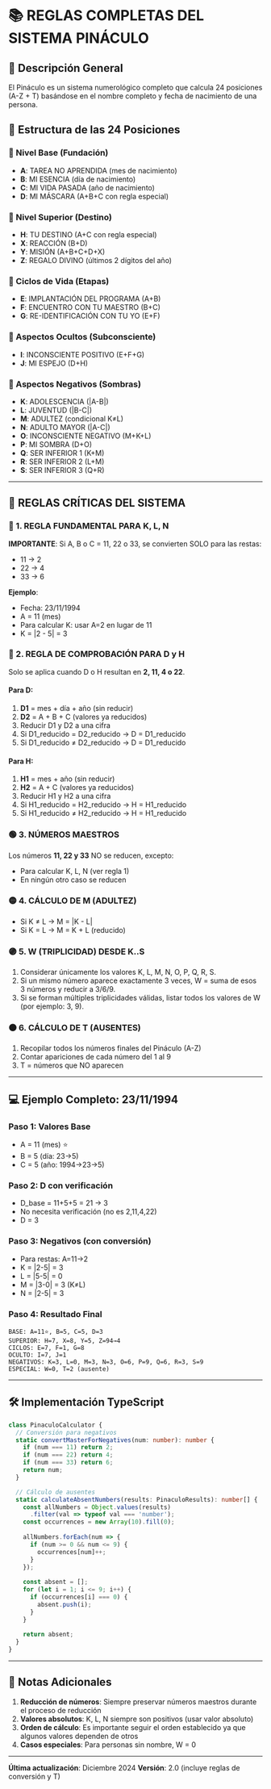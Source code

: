# 📚 REGLAS COMPLETAS DEL SISTEMA PINÁCULO

## 🎯 Descripción General
El Pináculo es un sistema numerológico completo que calcula 24 posiciones (A-Z + T) basándose en el nombre completo y fecha de nacimiento de una persona.

## 🔢 Estructura de las 24 Posiciones

### 🔷 Nivel Base (Fundación)
- **A**: TAREA NO APRENDIDA (mes de nacimiento)
- **B**: MI ESENCIA (día de nacimiento)
- **C**: MI VIDA PASADA (año de nacimiento)
- **D**: MI MÁSCARA (A+B+C con regla especial)

### 🔷 Nivel Superior (Destino)
- **H**: TU DESTINO (A+C con regla especial)
- **X**: REACCIÓN (B+D)
- **Y**: MISIÓN (A+B+C+D+X)
- **Z**: REGALO DIVINO (últimos 2 dígitos del año)

### 🔷 Ciclos de Vida (Etapas)
- **E**: IMPLANTACIÓN DEL PROGRAMA (A+B)
- **F**: ENCUENTRO CON TU MAESTRO (B+C)
- **G**: RE-IDENTIFICACIÓN CON TU YO (E+F)

### 🔷 Aspectos Ocultos (Subconsciente)
- **I**: INCONSCIENTE POSITIVO (E+F+G)
- **J**: MI ESPEJO (D+H)

### 🔷 Aspectos Negativos (Sombras)
- **K**: ADOLESCENCIA (|A-B|)
- **L**: JUVENTUD (|B-C|)
- **M**: ADULTEZ (condicional K≠L)
- **N**: ADULTO MAYOR (|A-C|)
- **O**: INCONSCIENTE NEGATIVO (M+K+L)
- **P**: MI SOMBRA (D+O)
- **Q**: SER INFERIOR 1 (K+M)
- **R**: SER INFERIOR 2 (L+M)
- **S**: SER INFERIOR 3 (Q+R)


---

## 📏 REGLAS CRÍTICAS DEL SISTEMA

### 🔴 1. REGLA FUNDAMENTAL PARA K, L, N
**IMPORTANTE**: Si A, B o C = 11, 22 o 33, se convierten SOLO para las restas:
- 11 → 2
- 22 → 4
- 33 → 6

**Ejemplo**: 
- Fecha: 23/11/1994
- A = 11 (mes)
- Para calcular K: usar A=2 en lugar de 11
- K = |2 - 5| = 3

### 🔵 2. REGLA DE COMPROBACIÓN PARA D y H
Solo se aplica cuando D o H resultan en **2, 11, 4 o 22**.

#### Para D:
1. **D1** = mes + día + año (sin reducir)
2. **D2** = A + B + C (valores ya reducidos)
3. Reducir D1 y D2 a una cifra
4. Si D1_reducido = D2_reducido → D = D1_reducido
5. Si D1_reducido ≠ D2_reducido → D = D1_reducido

#### Para H:
1. **H1** = mes + año (sin reducir)
2. **H2** = A + C (valores ya reducidos)
3. Reducir H1 y H2 a una cifra
4. Si H1_reducido = H2_reducido → H = H1_reducido
5. Si H1_reducido ≠ H2_reducido → H = H1_reducido

### 🟢 3. NÚMEROS MAESTROS
Los números **11, 22 y 33** NO se reducen, excepto:
- Para calcular K, L, N (ver regla 1)
- En ningún otro caso se reducen

### 🟡 4. CÁLCULO DE M (ADULTEZ)
- Si K ≠ L → M = |K - L|
- Si K = L → M = K + L (reducido)

### 🟣 5. W (TRIPLICIDAD) DESDE K..S
1. Considerar únicamente los valores K, L, M, N, O, P, Q, R, S.
2. Si un mismo número aparece exactamente 3 veces, W = suma de esos 3 números y reducir a 3/6/9.
3. Si se forman múltiples triplicidades válidas, listar todos los valores de W (por ejemplo: 3, 9).

### 🟤 6. CÁLCULO DE T (AUSENTES)
1. Recopilar todos los números finales del Pináculo (A-Z)
2. Contar apariciones de cada número del 1 al 9
3. T = números que NO aparecen

---

## 💻 Ejemplo Completo: 23/11/1994

### Paso 1: Valores Base
- A = 11 (mes) ⭐
- B = 5 (día: 23→5)
- C = 5 (año: 1994→23→5)

### Paso 2: D con verificación
- D_base = 11+5+5 = 21 → 3
- No necesita verificación (no es 2,11,4,22)
- D = 3

### Paso 3: Negativos (con conversión)
- Para restas: A=11→2
- K = |2-5| = 3
- L = |5-5| = 0
- M = |3-0| = 3 (K≠L)
- N = |2-5| = 3

### Paso 4: Resultado Final
```
BASE: A=11⭐, B=5, C=5, D=3
SUPERIOR: H=7, X=8, Y=5, Z=94→4
CICLOS: E=7, F=1, G=8
OCULTO: I=7, J=1
NEGATIVOS: K=3, L=0, M=3, N=3, O=6, P=9, Q=6, R=3, S=9
ESPECIAL: W=0, T=2 (ausente)
```

---

## 🛠️ Implementación TypeScript

```typescript
class PinaculoCalculator {
  // Conversión para negativos
  static convertMasterForNegatives(num: number): number {
    if (num === 11) return 2;
    if (num === 22) return 4;
    if (num === 33) return 6;
    return num;
  }

  // Cálculo de ausentes
  static calculateAbsentNumbers(results: PinaculoResults): number[] {
    const allNumbers = Object.values(results)
      .filter(val => typeof val === 'number');
    const occurrences = new Array(10).fill(0);
    
    allNumbers.forEach(num => {
      if (num >= 0 && num <= 9) {
        occurrences[num]++;
      }
    });
    
    const absent = [];
    for (let i = 1; i <= 9; i++) {
      if (occurrences[i] === 0) {
        absent.push(i);
      }
    }
    
    return absent;
  }
}
```

---

## 📝 Notas Adicionales

1. **Reducción de números**: Siempre preservar números maestros durante el proceso de reducción
2. **Valores absolutos**: K, L, N siempre son positivos (usar valor absoluto)
3. **Orden de cálculo**: Es importante seguir el orden establecido ya que algunos valores dependen de otros
4. **Casos especiales**: Para personas sin nombre, W = 0

---

**Última actualización**: Diciembre 2024
**Versión**: 2.0 (incluye reglas de conversión y T)